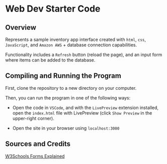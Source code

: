 # Web Dev Starter Code

## Overview

Represents a sample inventory app interface created with `html`, `css`, `JavaScript`, and `Amazon AWS` + database connection capabilities.

Functionality includes a `Refresh` button (reload the page), and an input form where items can be added to the database.

## Compiling and Running the Program
First, clone the repository to a new directory on your computer.

Then, you can run the program in one of the following ways:
- Open the code in `VSCode`, and with the `LivePreview` extension installed, open the `index.html` file with LivePreview (click `Show Preview` in the upper-right corner).

- Open the site in your browser using `localhost:3000`


## Sources and Credits

[W3Schools Forms Explained](https://www.w3schools.com/html/html_form_elements.asp)
